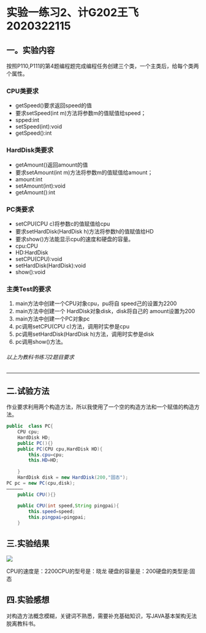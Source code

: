 #  实验一练习2、计G202王飞2020322115 
## 一。实验内容
按照P110,P111的第4题编程题完成编程任务创建三个类，一个主类后，给每个类两个属性。
### CPU类要求
* getSpeed()要求返回speed的值
* 要求setSpeed(int m)方法将参数m的值赋值给speed；
* spped:int
* setSpeed(int):void
* getSpeed():int
### HardDisk类要求
* getAmount()返回amount的值
* 要求setAmount(int m)方法将参数m的值赋值给amount；
* amount:int
* setAmount(int):void
* getAmount():int
### PC类要求
* setCPU(CPU c)将参数c的值赋值给cpu
* 要求setHardDisk(HardDisk h)方法将参数h的值赋值给HD
* 要求show()方法能显示cpu的速度和硬盘的容量。
* cpu:CPU
* HD:HardDisk
* setCPU(CPU):void
* setHardDisk(HardDisk):void
* show():void

### 主类Test的要求
1. main方法中创建一个CPU对象cpu，pu将自 speed己的设置为2200
2. main方法中创建一个 HardDisk对象disk，disk将自己的 amount设置为200
3. main方法中创建一个PC对象pc
4. pc调用setCPU(CPU c)方法，调用时实参是cpu
5. pc调用setHardDisk(HardDisk h)方法，调用时实参是disk
6. pc调用show()方法。
###### 以上为教科书练习2题目要求
___
## 二.试验方法
作业要求利用两个构造方法，所以我使用了一个空的构造方法和一个赋值的构造方法。
```Java
public  class PC{
	CPU cpu;
	HardDisk HD;
	public PC(){}
	public PC(CPU cpu,HardDisk HD){
		this.cpu=cpu;
		this.HD=HD;
		
	}
	HardDisk disk = new HardDisk(200,"固态");
PC pc = new PC(cpu,disk);
——————
	public CPU(){}
	
	public CPU(int speed,String pingpai){
		this.speed=speed;
		this.pingpai=pingpai;
	}
```
## 三.实验结果

<img src="https://github.com/mengya233/test2/blob/main/shangchuan4.png?raw=true">

CPU的速度是：2200CPU的型号是：晓龙
硬盘的容量是：200硬盘的类型是:固态

## 四.实验感想
对构造方法概念模糊，关键词不熟悉，需要补充基础知识，写JAVA基本架构无法脱离教科书。
